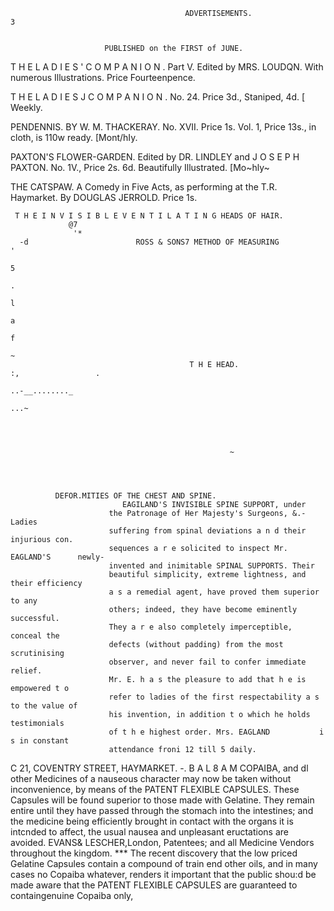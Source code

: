                                            ADVERTISEMENTS.                                                          3


                         PUBLISHED on the FIRST of JUNE.
T H E L A D I E S ' C O M P A N I O N . Part V.
           Edited by MRS. LOUDQN.           With numerous Illustrations.           Price Fourteenpence.

T H E L A D I E S J C O M P A N I O N . No. 24.
           Price 3d., Staniped, 4d.                                                                       [ Weekly.

PENDENNIS.
           BY W. M. THACKERAY.                No. XVII.        Price 1s.     Vol. 1, Price 13s., in cloth, is
           110w ready.                                                                             [Mont/hIy.

PAXTON'S FLOWER-GARDEN.
           Edited by DR. LINDLEY and J O S E P H PAXTON.                              No. 1V., Price 2s. 6d.
           Beautifully Illustrated.                                                                [Mo~hly~

THE CATSPAW.
           A Comedy in Five Acts, as performing at the T.R. Haymarket.                       By DOUGLAS
           JERROLD. Price 1s.

     T H E I N V I S I B L E V E N T I L A T I N G HEADS OF HAIR.
                 @7
                  '*
      -d                        ROSS & SONS7 METHOD OF MEASURING                                  '
                                                                                                  5
                                                                                                  .
                                                                                                  l
                                                                                                  a
                                                                                                  f
                                                                                                  ~
                                            T H E HEAD.                                      :,                 .
                                                                                                   ..-__........_
                                                                                                             ...~




                                                     ~




              DEFOR.MITIES OF THE CHEST AND SPINE.
                             EAGILAND'S INVISIBLE SPINE SUPPORT, under
                          the Patronage of Her Majesty's Surgeons, &.-Ladies
                          suffering from spinal deviations a n d their injurious con.
                          sequences a r e solicited to inspect Mr. EAGLAND'S      newly-
                          invented and inimitable SPINAL SUPPORTS. Their
                          beautiful simplicity, extreme lightness, and their efficiency
                          a s a remedial agent, have proved them superior to any
                          others; indeed, they have become eminently successful.
                          They a r e also completely imperceptible, conceal the
                          defects (without padding) from the most scrutinising
                          observer, and never fail to confer immediate relief.
                          Mr. E. h a s the pleasure to add that h e is empowered t o
                          refer to ladies of the first respectability a s to the value of
                          his invention, in addition t o which he holds testimonials
                          of t h e highest order. Mrs. EAGLAND           i s in constant
                          attendance froni 12 till 5 daily.
 C
                             21, COVENTRY STREET, HAYMARKET.
                                                                      -.
B A L 8 A M COPAIBA, and dl other Medicines of a nauseous character may
       now be taken without inconvenience, by means of the PATENT FLEXIBLE CAPSULES. These Capsules
will be found superior to those made with Gelatine. They remain entire until they have passed through the
stomach into the intestines; and the medicine being efficiently brought in contact with the organs it is
intcnded to affect, the usual nausea and unpleasant eructations are avoided. EVANS& LESCHER,London,
Patentees; and all Medicine Vendors throughout the kingdom.
   *** The recent discovery that the low priced Gelatine Capsules contain a compound of train end other
oils, and in many cases no Copaiba whatever, renders it important that the public shou:d be made aware
that the PATENT FLEXIBLE CAPSULES are guaranteed to containgenuine Copaiba only,
